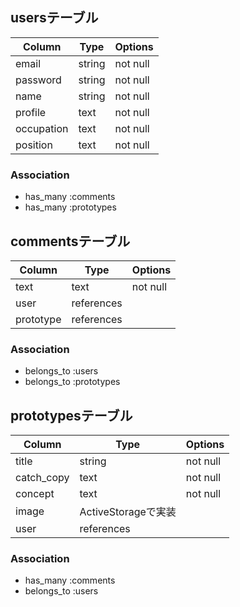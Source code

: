 ## usersテーブル

| Column      | Type   | Options  |
| ----------- | ------ | -------- |
| email       | string | not null |
| password    | string | not null |
| name        | string | not null |
| profile     | text   | not null |
| occupation  | text   | not null |
| position    | text   | not null |

### Association
- has_many :comments
- has_many :prototypes



## commentsテーブル

| Column      | Type       | Options  |
| ----------- | ---------- | -------- |
| text        | text       | not null |
| user        | references |          |
| prototype   | references |          |


### Association
- belongs_to :users
- belongs_to :prototypes


## prototypesテーブル

| Column      | Type                | Options  |
| ----------- | ------------------- | -------- |
| title       | string              | not null |
| catch_copy  | text                | not null |
| concept     | text                | not null |
| image       | ActiveStorageで実装  |          |
| user        | references          |          |

### Association
- has_many :comments
- belongs_to :users